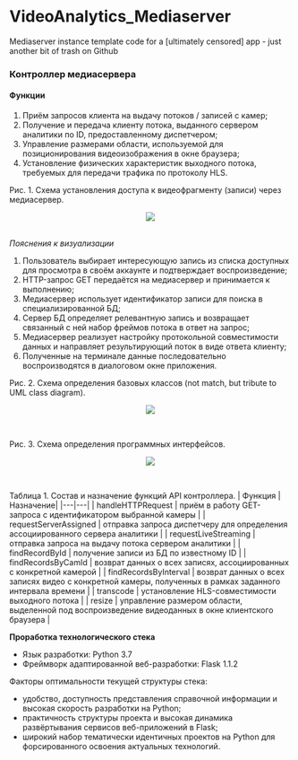 # VideoAnalytics_Mediaserver
Mediaserver instance template code for a [ultimately censored] app - just another bit of trash on Github
### Контроллер медиасервера
#### Функции
1.	Приём запросов клиента на выдачу потоков / записей с камер;
2.	Получение и передача клиенту потока, выданного сервером аналитики по ID, предоставленному диспетчером;
3.	Управление размерами области, используемой для позиционирования видеоизображения в окне браузера;
4.	Установление физических характеристик выходного потока, требуемых для  передачи трафика по протоколу HLS. 

Рис. 1. Схема установления доступа к видеофрагменту (записи) через медиасервер.
<p align="center">
  <img src="https://user-images.githubusercontent.com/55311053/80411729-f5658b00-88cc-11ea-8c4f-24e5620ddf5e.jpg" />
</p>
<br/>
<em>Пояснения к визуализации</em>
<ol>
<li>Пользователь выбирает интересующую запись из списка доступных для просмотра в своём аккаунте и подтверждает воспроизведение;</li>
<li>HTTP-запрос GET передаётся на медиасервер и принимается к выполнению;</li>
<li>Медиасервер использует идентификатор записи для поиска в специализированной БД;</li>
<li>Сервер БД определяет релевантную запись и возвращает связанный с ней набор фреймов потока в ответ на запрос;</li>
<li>Медиасервер реализует настройку протокольной совместимости данных и направляет результирующий поток в виде ответа клиенту;</li>
<li>Полученные на терминале данные последовательно воспроизводятся в диалоговом окне приложения.</li>
</ol>  

Рис. 2. Схема определения базовых классов (not match, but tribute to UML class diagram).<br/>
<p align="center">
 <img src="https://user-images.githubusercontent.com/55311053/80946282-f7a87780-8ded-11ea-9d7c-c387ed914283.jpg" />
</p>  
<br/>

Рис. 3. Схема определения программных интерфейсов.<br/>
<p align="center">
 <img src="https://user-images.githubusercontent.com/55311053/80946323-1444af80-8dee-11ea-8e29-5bffa729b1ec.jpg" />
</p>  
<br/>

Таблица 1. Состав и назначение функций API контроллера.
| Функция | Назначение|
|---|---|
| handleHTTPRequest | приём в работу GET-запроса с идентификатором выбранной камеры |
| requestServerAssigned | отправка запроса диспетчеру для определения ассоциированного сервера аналитики |
| requestLiveStreaming | отправка запроса на выдачу потока сервером аналитики |
| findRecordById | получение записи из БД по известному ID |
| findRecordsByCamId | возврат данных о всех записях, ассоциированных с конкретной камерой |
| findRecordsByInterval | возврат данных о всех записях видео с конкретной камеры, полученных в рамках заданного интервала времени |
| transcode | установление HLS-совместимости выходного потока |
| resize | управление размером области, выделенной под воспроизведение видеоданных в окне клиентского браузера |
<p></p>
<strong>Проработка технологического стека</strong> 
<ul>
  <li>Язык разработки: Python 3.7</li>
  <li>Фреймворк адаптированной веб-разработки: Flask 1.1.2</li>
</ul>  

Факторы оптимальности текущей структуры стека:<br/>
<ul>  
  <li>удобство, доступность представления справочной информации и высокая скорость разработки на Python;</li> 
  <li>практичность структуры проекта и высокая динамика развёртывания сервисов веб-приложений в Flask;</li>
  <li>широкий набор тематически идентичных проектов на Python для форсированного освоения актуальных технологий.</li>
</ul>  
